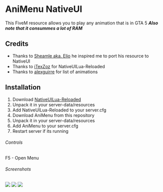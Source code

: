 # AniMenu NativeUI
This FiveM resource allows you to play any animation that is in GTA 5
***Also note that it consummes a lot of RAM***

## Credits
- Thanks to [Sheamle aka. Elio](https://github.com/Sheamle/animenu) he inspired me to port his resource to NativeUI
- Thanks to [iTexZoz](https://github.com/iTexZoz/NativeUILua_Reloaded) for NativeUILua-Reloaded
- Thanks to [alexguirre](https://alexguirre.github.io/animations-list) for list of animations

## Installation
1. Download [NativeUILua-Reloaded](https://github.com/iTexZoz/NativeUILua_Reloaded)
2. Unpack it in your server-data/resources
3. Add NativeUILua-Reloaded to your server.cfg
4. Download AniMenu from this repository
5. Unpack it in your server-data/resources
6. Add AniMenu to your server.cfg
7. Restart server if its running

###### Controls
F5 - Open Menu

###### Screenshots
<img src=https://i.imgur.com/gwYCnEH.png>
<img src=https://i.imgur.com/kA30rjc.png>
<img src=https://i.imgur.com/reSJNec.png>
